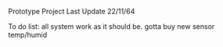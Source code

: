 Prototype Project
Last Update 22/11/64

To do list: 
all system work as it should be.
gotta buy new sensor temp/humid 

